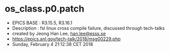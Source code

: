 # os_class.p0.patch

* EPICS BASE : R3.15.5, R3.16.1
* Description : fsl linux cross compile failure, discussed through tech-talks
* created by Jeong Han Lee, han.lee@esss.se
* https://epics.anl.gov/tech-talk/2018/msg00229.php
* Sunday, February  4 21:12:38 CET 2018

